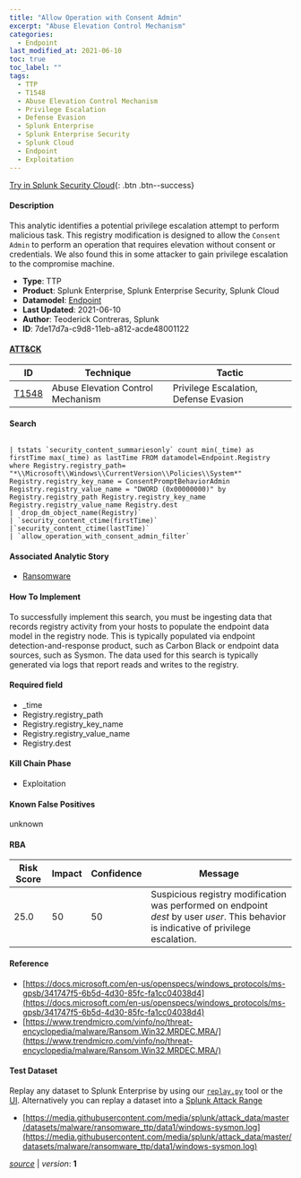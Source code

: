 ```yaml
---
title: "Allow Operation with Consent Admin"
excerpt: "Abuse Elevation Control Mechanism"
categories:
  - Endpoint
last_modified_at: 2021-06-10
toc: true
toc_label: ""
tags:
  - TTP
  - T1548
  - Abuse Elevation Control Mechanism
  - Privilege Escalation
  - Defense Evasion
  - Splunk Enterprise
  - Splunk Enterprise Security
  - Splunk Cloud
  - Endpoint
  - Exploitation
---
```




[Try in Splunk Security Cloud](https://www.splunk.com/en_us/cyber-security.html){: .btn .btn--success}

#### Description

This analytic identifies a potential privilege escalation attempt to perform malicious task. This registry modification is designed to allow the `Consent Admin` to perform an operation that requires elevation without consent or credentials. We also found this in some attacker to gain privilege escalation to the compromise machine.

- **Type**: TTP
- **Product**: Splunk Enterprise, Splunk Enterprise Security, Splunk Cloud
- **Datamodel**: [Endpoint](https://docs.splunk.com/Documentation/CIM/latest/User/Endpoint)
- **Last Updated**: 2021-06-10
- **Author**: Teoderick Contreras, Splunk
- **ID**: 7de17d7a-c9d8-11eb-a812-acde48001122


#### [ATT&CK](https://attack.mitre.org/)

| ID          | Technique   | Tactic      |
| ----------- | ----------- | ----------- |
| [T1548](https://attack.mitre.org/techniques/T1548/) | Abuse Elevation Control Mechanism | Privilege Escalation, Defense Evasion |

#### Search

```

| tstats `security_content_summariesonly` count min(_time) as firstTime max(_time) as lastTime FROM datamodel=Endpoint.Registry where Registry.registry_path= "*\\Microsoft\\Windows\\CurrentVersion\\Policies\\System*" Registry.registry_key_name = ConsentPromptBehaviorAdmin Registry.registry_value_name = "DWORD (0x00000000)" by Registry.registry_path Registry.registry_key_name Registry.registry_value_name Registry.dest 
| `drop_dm_object_name(Registry)` 
| `security_content_ctime(firstTime)` 
|`security_content_ctime(lastTime)` 
| `allow_operation_with_consent_admin_filter`
```

#### Associated Analytic Story
* [Ransomware](/stories/ransomware)


#### How To Implement
To successfully implement this search, you must be ingesting data that records registry activity from your hosts to populate the endpoint data model in the registry node. This is typically populated via endpoint detection-and-response product, such as Carbon Black or endpoint data sources, such as Sysmon. The data used for this search is typically generated via logs that report reads and writes to the registry.

#### Required field
* _time
* Registry.registry_path
* Registry.registry_key_name
* Registry.registry_value_name
* Registry.dest


#### Kill Chain Phase
* Exploitation


#### Known False Positives
unknown


#### RBA

| Risk Score  | Impact      | Confidence   | Message      |
| ----------- | ----------- |--------------|--------------|
| 25.0 | 50 | 50 | Suspicious registry modification was performed on endpoint $dest$ by user $user$. This behavior is indicative of privilege escalation. |




#### Reference

* [https://docs.microsoft.com/en-us/openspecs/windows_protocols/ms-gpsb/341747f5-6b5d-4d30-85fc-fa1cc04038d4](https://docs.microsoft.com/en-us/openspecs/windows_protocols/ms-gpsb/341747f5-6b5d-4d30-85fc-fa1cc04038d4)
* [https://www.trendmicro.com/vinfo/no/threat-encyclopedia/malware/Ransom.Win32.MRDEC.MRA/](https://www.trendmicro.com/vinfo/no/threat-encyclopedia/malware/Ransom.Win32.MRDEC.MRA/)



#### Test Dataset
Replay any dataset to Splunk Enterprise by using our [`replay.py`](https://github.com/splunk/attack_data#using-replaypy) tool or the [UI](https://github.com/splunk/attack_data#using-ui).
Alternatively you can replay a dataset into a [Splunk Attack Range](https://github.com/splunk/attack_range#replay-dumps-into-attack-range-splunk-server)

* [https://media.githubusercontent.com/media/splunk/attack_data/master/datasets/malware/ransomware_ttp/data1/windows-sysmon.log](https://media.githubusercontent.com/media/splunk/attack_data/master/datasets/malware/ransomware_ttp/data1/windows-sysmon.log)



[*source*](https://github.com/splunk/security_content/tree/develop/detections/endpoint/allow_operation_with_consent_admin.yml) \| *version*: **1**